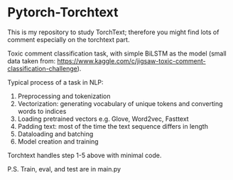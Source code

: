 # Pytorch-Torchtext
This is my repository to study TorchText; therefore you might find lots of comment especially on the torchtext part.

Toxic comment classification task, with simple BiLSTM as the model (small data taken from: https://www.kaggle.com/c/jigsaw-toxic-comment-classification-challenge).

Typical process of a task in NLP:
1) Preprocessing and tokenization
2) Vectorization: generating vocabulary of unique tokens and converting words to indices
3) Loading pretrained vectors e.g. Glove, Word2vec, Fasttext
4) Padding text: most of the time the text sequence differs in length
5) Dataloading and batching
6) Model creation and training

Torchtext handles step 1-5 above with minimal code. 

P.S. Train, eval, and test are in main.py

